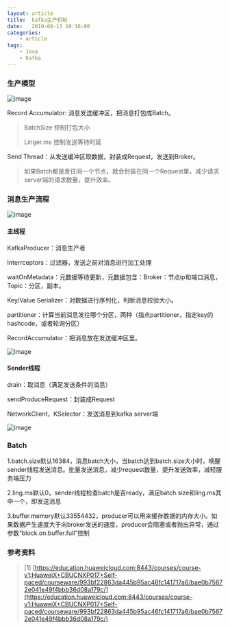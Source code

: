 ```yaml
---
layout: article
title:	kafka生产机制
date:	2019-08-13 10:16:00
categories:
    - article
tags:
    - Java
    - Kafka
---
```


### 生产模型

![image](https://user-images.githubusercontent.com/29170657/62910708-29873300-bdb4-11e9-9b35-8fe46c4d8747.png)

Record Accumulator: 消息发送缓冲区，把消息打包成Batch。

>BatchSize 控制打包大小
>
>Linger.ms 控制发送等待时延

Send Thread：从发送缓冲区取数据，封装成Request，发送到Broker。

> 如果Batch都是发往同一个节点，就会封装在同一个Request里，减少请求server端的请求数量，提升效率。

### 消息生产流程

![image](https://user-images.githubusercontent.com/29170657/62911089-964efd00-bdb5-11e9-8ff1-96631e40c77b.png)

#### 主线程

KafkaProducer：消息生产者

Interrceptors：过滤器，发送之前对消息进行加工处理

waitOnMetadata：元数据等待更新，元数据包含：Broker：节点ip和端口消息，Topic：分区，副本。

Key/Value Serializer：对数据进行序列化，判断消息校验大小。

partitioner：计算当前消息发往哪个分区，两种（指点partitioner，指定key的hashcode，或者轮询分区）

RecordAccumulator：把消息放在发送缓冲区里。

![image](https://user-images.githubusercontent.com/29170657/62911603-89cba400-bdb7-11e9-8c3a-7d0f8f968ef2.png)

#### Sender线程

drain：取消息（满足发送条件的消息）

sendProduceRequest：封装成Request

NetworkClient，KSelector：发送消息到kafka server端


![image](https://user-images.githubusercontent.com/29170657/62911623-99e38380-bdb7-11e9-83c3-4026a709e52a.png)

### Batch

1.batch.size默认16384，消息batch大小，当batch达到batch.size大小时，唤醒sender线程发送消息。批量发送消息，减少request数量，提升发送效率，减轻服务端压力

2.ling.ms默认0，sender线程检查batch是否ready，满足batch.size和ling.ms其中一个，即发送消息

3.buffer.memory默认33554432，producer可以用来缓存数据的内存大小。如果数据产生速度大于向broker发送的速度，producer会阻塞或者抛出异常，通过参数“block.on.buffer.full”控制

### 参考资料

> [1] [https://education.huaweicloud.com:8443/courses/course-v1:HuaweiX+CBUCNXP017+Self-paced/courseware/993bf22863da445b95ac46fc141717a6/bae0b75672e041e49f4bbb36d08a179c/](https://education.huaweicloud.com:8443/courses/course-v1:HuaweiX+CBUCNXP017+Self-paced/courseware/993bf22863da445b95ac46fc141717a6/bae0b75672e041e49f4bbb36d08a179c/)